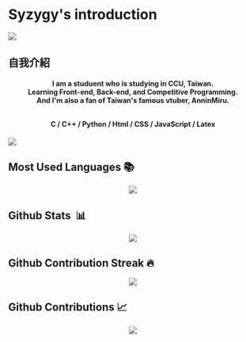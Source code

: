 # Syzygy's introduction

<img src = "https://truth.bahamut.com.tw/s01/202006/631a3ec42482de7335a272e39d1a7005.JPG">

## 自我介紹
<h4 align='center'>
I am a studuent who is studying in CCU, Taiwan. <br>
Learning Front-end, Back-end, and Competitive Programming. <br>
And I'm also a fan of Taiwan's famous vtuber, AnninMiru. <br><br>

C / C++ / Python / Html / CSS / JavaScript / Latex 
</h4>
<img src="https://user-images.githubusercontent.com/73097560/115834477-dbab4500-a447-11eb-908a-139a6edaec5c.gif">

## Most Used Languages 📚

<p align='center'>
<img src = "https://github-readme-stats.vercel.app/api/top-langs/?username=syzygy608&langs_count=8&theme=github_dark">
</p>

## Github Stats &nbsp;📊

<p align='center'>
<img src = "https://github-readme-stats.vercel.app/api?username=syzygy608&show_icons=true&theme=github_dark">
</p>

## Github Contribution Streak 🔥 

<p align='center'>
<img src = "https://github-readme-streak-stats.herokuapp.com?user=syzygy608&theme=black-ice&hide_border=true&date_format=M%20j%5B%2C%20Y%5D">
</p>

## Github Contributions 📈

<p align='center'>
<img src = "https://activity-graph.herokuapp.com/graph?username=syzygy608&theme=react-dark&hide_border=true">
</p>
